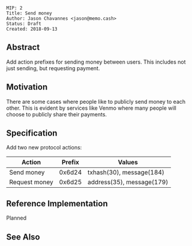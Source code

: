 ```
MIP: 2
Title: Send money
Author: Jason Chavannes <jason@memo.cash>
Status: Draft
Created: 2018-09-13
```

## Abstract

Add action prefixes for sending money between users.
This includes not just sending, but requesting payment.

## Motivation

There are some cases where people like to publicly send money to each other.
This is evident by services like Venmo where many people will choose to publicly share their payments.

## Specification

Add two new protocol actions:

| Action | Prefix | Values |
|---|---|---|
| Send money | 0x6d24 | txhash(30), message(184) |
| Request money | 0x6d25 | address(35), message(179) |

## Reference Implementation

Planned

## See Also
